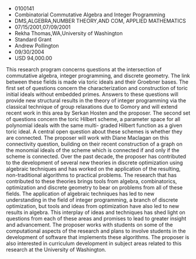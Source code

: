 
* 0100141
* Combinatorial Commutative Algebra and Integer Programming
* DMS,ALGEBRA,NUMBER THEORY,AND COM, APPLIED MATHEMATICS
* 07/15/2001,07/09/2001
* Rekha Thomas,WA,University of Washington
* Standard Grant
* Andrew Pollington
* 09/30/2004
* USD 94,000.00

This research program concerns questions at the intersection of commutative
algebra, integer programming, and discrete geometry. The link between these
fields is made via toric ideals and their Groebner bases. The first set of
questions concern the characterization and construction of toric initial ideals
without embedded primes. Answers to these questions will provide new structural
results in the theory of integer programming via the classical technique of
group relaxations due to Gomory and will extend recent work in this area by
Serkan Hosten and the proposer. The second set of questions concern the toric
Hilbert scheme, a parameter space for all polynomial ideals with the same multi-
graded Hilbert function as a given toric ideal. A central open question about
these schemes is whether they are connected. The proposer will work with Diane
Maclagan on this connectivity question, building on their recent construction of
a graph on the monomial ideals of the scheme which is connected if and only if
the scheme is connected. Over the past decade, the proposer has contributed to
the development of several new theories in discrete optimization using algebraic
techniques and has worked on the application of the resulting, non-traditional
algorithms to practical problems. The research that has contributed to these
theories brings tools from algebra, combinatorics, optimization and discrete
geometry to bear on problems from all of these fields. The application of
algebraic techniques has led to new understanding in the field of integer
programming, a branch of discrete optimization, but tools and ideas from
optimization have also led to new results in algebra. This interplay of ideas
and techniques has shed light on questions from each of these areas and promises
to lead to greater insight and advancement. The proposer works with students on
some of the computational aspects of the research and plans to involve students
in the development of software that implements these algorithms. The proposer is
also interested in curriculum development in subject areas related to this
research at the University of Washington.
